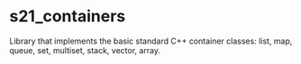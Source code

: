 # s21_containers
Library that implements the basic standard C++ container classes: list, map, queue, set, multiset, stack, vector, array.
